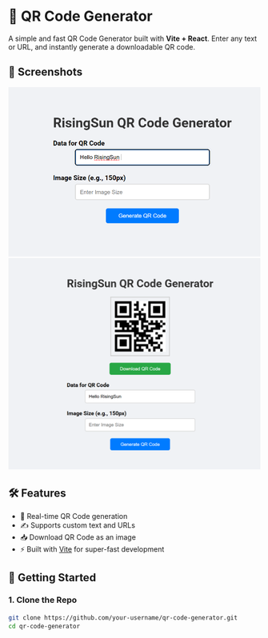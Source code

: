 # 🚀 QR Code Generator

A simple and fast QR Code Generator built with **Vite + React**. Enter any text or URL, and instantly generate a downloadable QR code.

## 📸 Screenshots

![App Screenshot 1](./screenshots/image1.png)
![App Screenshot 2](./screenshots/image2.png)




## 🛠️ Features

- 🔁 Real-time QR Code generation
- ✍️ Supports custom text and URLs
- 📥 Download QR Code as an image
- ⚡️ Built with [Vite](https://vitejs.dev/) for super-fast development


## 🚀 Getting Started

### 1. Clone the Repo

```bash
git clone https://github.com/your-username/qr-code-generator.git
cd qr-code-generator

